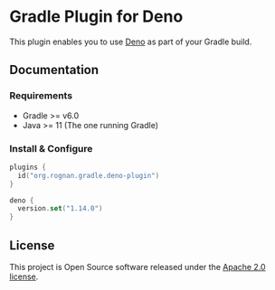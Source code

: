 # Gradle Plugin for Deno

This plugin enables you to use [Deno](https://deno.land/) as part of your Gradle build.

## Documentation

### Requirements

- Gradle >= v6.0
- Java >= 11 (The one running Gradle)

### Install & Configure

```kotlin
plugins {
  id("org.rognan.gradle.deno-plugin")
}

deno {
  version.set("1.14.0")
}
```

## License

This project is Open Source software released under the [Apache 2.0 license](https://www.apache.org/licenses/LICENSE-2.0.html).
